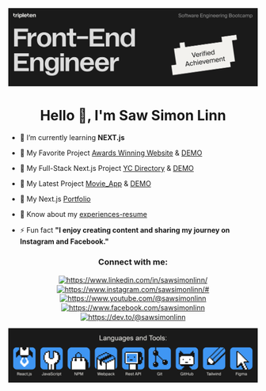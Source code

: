 <img src="./images/top_1.png" />
<h1 align="center">Hello 👋, I'm Saw Simon Linn</h1>

- 🌱 I’m currently learning **NEXT.js** 

- 🔭 My Favorite Project [Awards Winning Website](https://github.com/SawSimonLinn/jsm_award-winning-website) & [DEMO](https://zentry.sawsimonlinn.com/)

- 🔭 My Full-Stack Next.js Project [YC Directory](https://github.com/SawSimonLinn/yc_directory) & [DEMO](https://yc-directory-ten-nu.vercel.app/)

- 🔭 My Latest Project [Movie_App](https://github.com/SawSimonLinn/jsm_movie_app) & [DEMO](https://simonlinn.com/)

- 🔭 My Next.js [Portfolio](https://www.sawsimonlinn.com)

- 📄 Know about my [experiences-resume](https://www.sawsimonlinn.com/get-resume)
  
- ⚡ Fun fact **"I enjoy creating content and sharing my journey on Instagram and Facebook."**
  
<!-- - 👨‍💻 All of my projects are available at [Simon Linn](https://sawsimonlinn.github.io/my_portfolio_project_1/) -->

<!-- - 📝 I regularly write articles on [LinkedIn](https://www.linkedin.com/in/sawsimonlinn/) -->

<!-- - 💬 Ask me about **Javascript, React, Back End: Node.js and Express.js** -->

<!-- - 📫 How to reach me **simon@sawsimonlinn.com** -->



<h3 align="center">Connect with me:</h3>
<p align="center">
<a href="https://linkedin.com/in/https://www.linkedin.com/in/sawsimonlinn/" target="blank"><img align="center" src="https://raw.githubusercontent.com/rahuldkjain/github-profile-readme-generator/master/src/images/icons/Social/linked-in-alt.svg" alt="https://www.linkedin.com/in/sawsimonlinn/" height="30" width="40" /></a>
<a href="https://instagram.com/https://www.instagram.com/sawsimonlinn/#" target="blank"><img align="center" src="https://raw.githubusercontent.com/rahuldkjain/github-profile-readme-generator/master/src/images/icons/Social/instagram.svg" alt="https://www.instagram.com/sawsimonlinn/#" height="30" width="40" /></a>
<a href="https://www.youtube.com/c/https://www.youtube.com/@sawsimonlinn" target="blank"><img align="center" src="https://raw.githubusercontent.com/rahuldkjain/github-profile-readme-generator/master/src/images/icons/Social/youtube.svg" alt="https://www.youtube.com/@sawsimonlinn" height="30" width="40" /></a>
<a href="https://fb.com/https://www.facebook.com/sawsimonlinn" target="blank"><img align="center" src="https://raw.githubusercontent.com/rahuldkjain/github-profile-readme-generator/master/src/images/icons/Social/facebook.svg" alt="https://www.facebook.com/sawsimonlinn" height="30" width="40" /></a>
<a href="https://dev.to/https://dev.to/@sawsimonlinn" target="blank"><img align="center" src="https://raw.githubusercontent.com/rahuldkjain/github-profile-readme-generator/master/src/images/icons/Social/devto.svg" alt="https://dev.to/@sawsimonlinn" height="30" width="40" /></a>
</p>

<img src="./images/bottom_2.png" />

